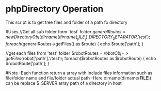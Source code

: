 phpDirectory Operation
=======================
This script is to get tree files and folder of a path fo directory

#Uses
//Get all sub folder form 'test' folder
$generalRoutes = new DirectoryObj(dirname(dirname(__FILE__)) . DIRECTORY_SEPARATOR.'test');
foreach($generalRoutes->getFiles() as $route)
{
    echo $route['path'];
}

//get each files from 'test' folder
$robotRoutes = $robotObj->getFiles($robot['path'].'/test');
foreach($robotRoutes as $robotRoute)
{
    echo $robotRoute['path'];
}


#Note
-Each function return a array with include files information such as file/folder  name and file/folder actual path
-Here dirname(dirname(__FILE__)) can be replace $_SERVER array path of a directory in host
